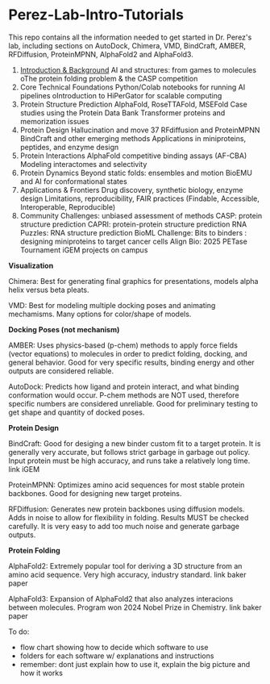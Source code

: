 # Perez-Lab-Intro-Tutorials
This repo contains all the information needed to get started in Dr. Perez's lab, including sections on AutoDock, Chimera, VMD, BindCraft, AMBER, RFDiffusion, ProteinMPNN, AlphaFold2 and AlphaFold3.

1. [Introduction & Background](https://github.com/alyssablood/Perez-Lab-Intro-Tutorials/blob/main/Chapter%201)
AI and structures: from games to molecules
oThe protein folding problem & the CASP competition
2. Core Technical Foundations
Python/Colab notebooks for running AI pipelines
oIntroduction to HiPerGator for scalable computing
3. Protein Structure Prediction
AlphaFold, RoseTTAFold, MSEFold
Case studies using the Protein Data Bank
Transformer proteins and memorization issues
4. Protein Design
Hallucination and move 37
RFdiffusion and ProteinMPNN
BindCraft and other emerging methods
Applications in miniproteins, peptides, and enzyme design
5. Protein Interactions
AlphaFold competitive binding assays (AF-CBA)
Modeling interactomes and selectivity
6. Protein Dynamics
Beyond static folds: ensembles and motion
BioEMU and AI for conformational states
7. Applications & Frontiers
Drug discovery, synthetic biology, enzyme design
Limitations, reproducibility, FAIR practices (Findable, Accessible, Interoperable, 
Reproducible)
8. Community Challenges: unbiased assessment of methods
CASP: protein structure prediction
CAPRI: protein-protein structure prediction
RNA Puzzles: RNA structure prediction
BioML Challenge: Bits to binders : designing miniproteins to target cancer cells
Align Bio: 2025 PETase Tournament
iGEM projects on campus


**Visualization**

Chimera: Best for generating final graphics for presentations, models alpha helix versus beta pleats.

VMD: Best for modeling multiple docking poses and animating mechamisms. Many options for color/shape of models.

**Docking Poses (not mechanism)**

AMBER: Uses physics-based (p-chem) methods to apply force fields (vector equations) to molecules in order to predict folding, docking, and general behavior. Good for very specific results, binding energy and other outputs are considered reliable.

AutoDock: Predicts how ligand and protein interact, and what binding conformation would occur. P-chem methods are NOT used, therefore specific numbers are considered unreliable. Good for preliminary testing to get shape and quantity of docked poses.

**Protein Design**

BindCraft: Good for desiging a new binder custom fit to a target protein. It is generally very accurate, but follows strict garbage in garbage out policy. Input protein must be high accuracy, and runs take a relatively long time. link iGEM

ProteinMPNN: Optimizes amino acid sequences for most stable protein backbones. Good for designing new target proteins.

RFDiffusion: Generates new protein backbones using diffusion models. Adds in noise to allow for flexibility in folding. Results MUST be checked carefully. It is very easy to add too much noise and generate garbage outputs.

**Protein Folding**

AlphaFold2: Extremely popular tool for deriving a 3D structure from an amino acid sequence. Very high accuracy, industry standard. link baker paper

AlphaFold3: Expansion of AlphaFold2 that also analyzes interacions between molecules. Program won 2024 Nobel Prize in Chemistry. link baker paper

To do:
- flow chart showing how to decide which software to use
- folders for each software w/ explanations and instructions
- remember: dont just explain how to use it, explain the big picture and how it works
